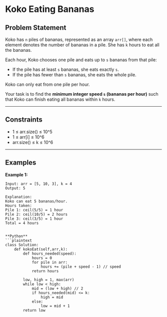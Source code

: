 
# Koko Eating Bananas

## Problem Statement
Koko has `n` piles of bananas, represented as an array `arr[]`, where each element denotes the number of bananas in a pile. She has `k` hours to eat all the bananas.

Each hour, Koko chooses one pile and eats up to `s` bananas from that pile:
- If the pile has at least `s` bananas, she eats exactly `s`.
- If the pile has fewer than `s` bananas, she eats the whole pile.

Koko can only eat from one pile per hour.

Your task is to find the **minimum integer speed `s` (bananas per hour)** such that Koko can finish eating all bananas within `k` hours.

---

## Constraints

- 1 ≤ arr.size() ≤ 10^5
- 1 ≤ arr[i] ≤ 10^6
- arr.size() ≤ k ≤ 10^6

---

## Examples

**Example 1:**

```plaintext
Input: arr = [5, 10, 3], k = 4
Output: 5

Explanation:
Koko can eat 5 bananas/hour.
Hours taken:
Pile 1: ceil(5/5) = 1 hour
Pile 2: ceil(10/5) = 2 hours
Pile 3: ceil(3/5) = 1 hour
Total = 4 hours


**Python**
```plaintext
class Solution:
    def kokoEat(self,arr,k):
        def hours_needed(speed):
            hours = 0
            for pile in arr:
                hours += (pile + speed - 1) // speed  
            return hours
        
        low, high = 1, max(arr)
        while low < high:
            mid = (low + high) // 2
            if hours_needed(mid) <= k:
                high = mid
            else:
                low = mid + 1
        return low
